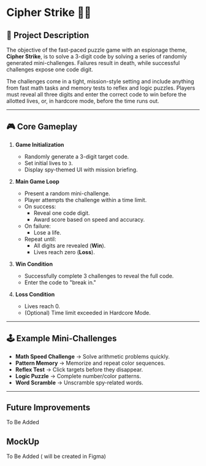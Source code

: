 # Cipher Strike 🎯🔐

## 📜 Project Description

The objective of the fast-paced puzzle game with an espionage theme, **Cipher Strike**, is to solve a 3-digit code by solving a series of randomly generated mini-challenges. Failures result in death, while successful challenges expose one code digit.

The challenges come in a tight, mission-style setting and include anything from fast math tasks and memory tests to reflex and logic puzzles. Players must reveal all three digits and enter the correct code to win before the allotted lives, or, in hardcore mode, before the time runs out.

---

## 🎮 Core Gameplay

1. **Game Initialization**

   - Randomly generate a 3-digit target code.
   - Set initial lives to `3`.
   - Display spy-themed UI with mission briefing.

2. **Main Game Loop**

   - Present a random mini-challenge.
   - Player attempts the challenge within a time limit.
   - On success:
     - Reveal one code digit.
     - Award score based on speed and accuracy.
   - On failure:
     - Lose a life.
   - Repeat until:
     - All digits are revealed (**Win**).
     - Lives reach zero (**Loss**).

3. **Win Condition**

   - Successfully complete 3 challenges to reveal the full code.
   - Enter the code to "break in."

4. **Loss Condition**
   - Lives reach 0.
   - (Optional) Time limit exceeded in Hardcore Mode.

---

## 🕹️ Example Mini-Challenges

- **Math Speed Challenge** → Solve arithmetic problems quickly.
- **Pattern Memory** → Memorize and repeat color sequences.
- **Reflex Test** → Click targets before they disappear.
- **Logic Puzzle** → Complete number/color patterns.
- **Word Scramble** → Unscramble spy-related words.

---

## Future Improvements

To Be Added

## MockUp

To Be Added ( will be created in Figma)
